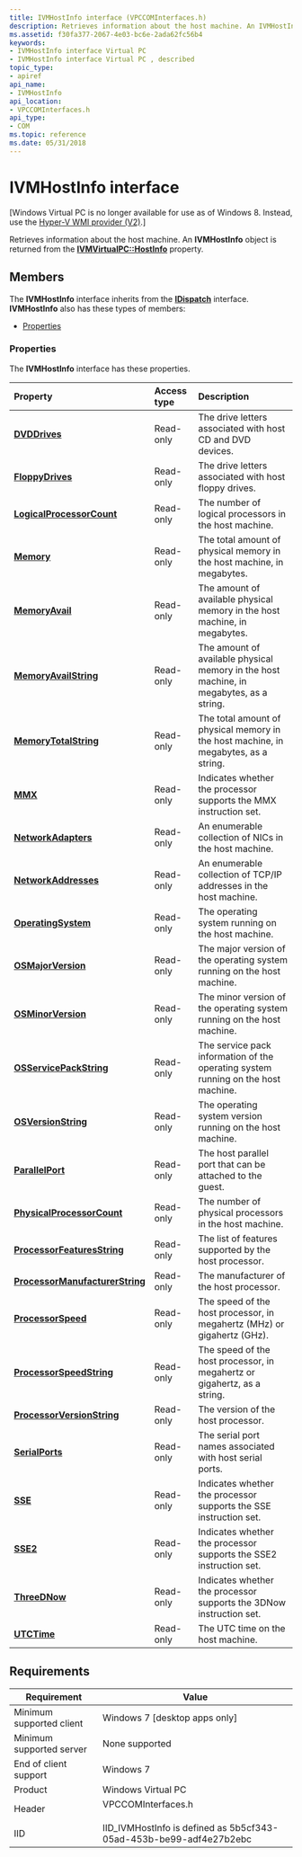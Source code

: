 ```yaml
---
title: IVMHostInfo interface (VPCCOMInterfaces.h)
description: Retrieves information about the host machine. An IVMHostInfo object is returned from the IVMVirtualPC HostInfo property.
ms.assetid: f30fa377-2067-4e03-bc6e-2ada62fc56b4
keywords:
- IVMHostInfo interface Virtual PC
- IVMHostInfo interface Virtual PC , described
topic_type:
- apiref
api_name:
- IVMHostInfo
api_location:
- VPCCOMInterfaces.h
api_type:
- COM
ms.topic: reference
ms.date: 05/31/2018
---
```


# IVMHostInfo interface

\[Windows Virtual PC is no longer available for use as of Windows 8. Instead, use the [Hyper-V WMI provider (V2)](/windows/desktop/HyperV_v2/windows-virtualization-portal).\]

Retrieves information about the host machine. An **IVMHostInfo** object is returned from the [**IVMVirtualPC::HostInfo**](ivmvirtualpc-hostinfo.md) property.

## Members

The **IVMHostInfo** interface inherits from the [**IDispatch**](/windows/win32/api/oaidl/nn-oaidl-idispatch) interface. **IVMHostInfo** also has these types of members:

-   [Properties](#properties)

### Properties

The **IVMHostInfo** interface has these properties.



| Property                                                                                  | Access type          | Description                                                                                        |
|:------------------------------------------------------------------------------------------|:---------------------|:---------------------------------------------------------------------------------------------------|
| [**DVDDrives**](ivmhostinfo-dvddrives.md)<br/>                                     | Read-only<br/> | The drive letters associated with host CD and DVD devices.<br/>                              |
| [**FloppyDrives**](ivmhostinfo-floppydrives.md)<br/>                               | Read-only<br/> | The drive letters associated with host floppy drives.<br/>                                   |
| [**LogicalProcessorCount**](ivmhostinfo-logicalprocessorcount.md)<br/>             | Read-only<br/> | The number of logical processors in the host machine.<br/>                                   |
| [**Memory**](ivmhostinfo-memory.md)<br/>                                           | Read-only<br/> | The total amount of physical memory in the host machine, in megabytes.<br/>                  |
| [**MemoryAvail**](ivmhostinfo-memoryavail.md)<br/>                                 | Read-only<br/> | The amount of available physical memory in the host machine, in megabytes.<br/>              |
| [**MemoryAvailString**](ivmhostinfo-memoryavailstring.md)<br/>                     | Read-only<br/> | The amount of available physical memory in the host machine, in megabytes, as a string.<br/> |
| [**MemoryTotalString**](ivmhostinfo-memorytotalstring.md)<br/>                     | Read-only<br/> | The total amount of physical memory in the host machine, in megabytes, as a string.<br/>     |
| [**MMX**](ivmhostinfo-mmx.md)<br/>                                                 | Read-only<br/> | Indicates whether the processor supports the MMX instruction set.<br/>                       |
| [**NetworkAdapters**](ivmhostinfo-networkadapters.md)<br/>                         | Read-only<br/> | An enumerable collection of NICs in the host machine.<br/>                                   |
| [**NetworkAddresses**](ivmhostinfo-networkaddresses.md)<br/>                       | Read-only<br/> | An enumerable collection of TCP/IP addresses in the host machine.<br/>                       |
| [**OperatingSystem**](ivmhostinfo-operatingsystem.md)<br/>                         | Read-only<br/> | The operating system running on the host machine.<br/>                                       |
| [**OSMajorVersion**](ivmhostinfo-osmajorversion.md)<br/>                           | Read-only<br/> | The major version of the operating system running on the host machine.<br/>                  |
| [**OSMinorVersion**](ivmhostinfo-osminorversion.md)<br/>                           | Read-only<br/> | The minor version of the operating system running on the host machine.<br/>                  |
| [**OSServicePackString**](ivmhostinfo-osservicepackstring.md)<br/>                 | Read-only<br/> | The service pack information of the operating system running on the host machine.<br/>       |
| [**OSVersionString**](ivmhostinfo-osversionstring.md)<br/>                         | Read-only<br/> | The operating system version running on the host machine.<br/>                               |
| [**ParallelPort**](ivmhostinfo-parallelport.md)<br/>                               | Read-only<br/> | The host parallel port that can be attached to the guest.<br/>                               |
| [**PhysicalProcessorCount**](ivmhostinfo-physicalprocessorcount.md)<br/>           | Read-only<br/> | The number of physical processors in the host machine.<br/>                                  |
| [**ProcessorFeaturesString**](ivmhostinfo-processorfeaturesstring.md)<br/>         | Read-only<br/> | The list of features supported by the host processor.<br/>                                   |
| [**ProcessorManufacturerString**](ivmhostinfo-processormanufacturerstring.md)<br/> | Read-only<br/> | The manufacturer of the host processor.<br/>                                                 |
| [**ProcessorSpeed**](ivmhostinfo-processorspeed.md)<br/>                           | Read-only<br/> | The speed of the host processor, in megahertz (MHz) or gigahertz (GHz).<br/>                 |
| [**ProcessorSpeedString**](ivmhostinfo-processorspeedstring.md)<br/>               | Read-only<br/> | The speed of the host processor, in megahertz or gigahertz, as a string.<br/>                |
| [**ProcessorVersionString**](ivmhostinfo-processorversionstring.md)<br/>           | Read-only<br/> | The version of the host processor.<br/>                                                      |
| [**SerialPorts**](ivmhostinfo-serialports.md)<br/>                                 | Read-only<br/> | The serial port names associated with host serial ports.<br/>                                |
| [**SSE**](ivmhostinfo-sse.md)<br/>                                                 | Read-only<br/> | Indicates whether the processor supports the SSE instruction set.<br/>                       |
| [**SSE2**](ivmhostinfo-sse2.md)<br/>                                               | Read-only<br/> | Indicates whether the processor supports the SSE2 instruction set.<br/>                      |
| [**ThreeDNow**](ivmhostinfo-threednow.md)<br/>                                     | Read-only<br/> | Indicates whether the processor supports the 3DNow instruction set.<br/>                     |
| [**UTCTime**](ivmhostinfo-utctime.md)<br/>                                         | Read-only<br/> | The UTC time on the host machine.<br/>                                                       |



 

## Requirements



| Requirement | Value |
|-------------------------------------|-----------------------------------------------------------------------------------------------|
| Minimum supported client<br/> | Windows 7 \[desktop apps only\]<br/>                                                    |
| Minimum supported server<br/> | None supported<br/>                                                                     |
| End of client support<br/>    | Windows 7<br/>                                                                          |
| Product<br/>                  | Windows Virtual PC<br/>                                                                 |
| Header<br/>                   | <dl> <dt>VPCCOMInterfaces.h</dt> </dl> |
| IID<br/>                      | IID\_IVMHostInfo is defined as 5b5cf343-05ad-453b-be99-adf4e27b2ebc<br/>                |



 

